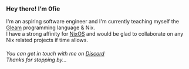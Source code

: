 ### Hey there! I’m 0fie

I'm an aspiring software engineer and I'm currently teaching myself the [Gleam](https://gleam.run) programming language & Nix.  
I have a strong affinity for [NixOS](https://nixos.org) and would be glad to collaborate on any Nix related projects if time allows.

###### You can get in touch with me on [Discord](https://discordapp.com/users/1150740942635155506) <br> Thanks for stopping by...
